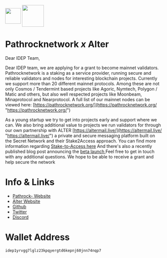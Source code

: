 <p align="Left">
<img width="50" align=center src="https://i.imgur.com/81H9h0L.png">
<img width="70" align=center src="https://pathrocknetwork.org/images/logo/pathrocknetwork.png">
</p>


Pathrocknetwork *x* Alter
===
Dear IDEP Team,

Dear IDEP team, we are applying for a grant to become mainnet validators. Pathrocknetwork is a staking as a service provider, running secure and reliable validators and nodes for interesting blockchain projects. Currently we support more than 20 different mainnet protocols. Among these are not only Cosmos / Tendermint based projects like Agoric, Nymtech, Polygon / Matic and others, but also well respected projects like Moonbeam, Minaprotocol and Nearprotocol. A full list of our mainnet nodes can be viewed here: [https://pathrocknetwork.org/](https://pathrocknetwork.org/ "https://pathrocknetwork.org/")

As a young startup we try to get into projects early and support where we can. We also bring additional value to projects we run validators for through our own partnership with ALTER [https://altermail.live/](https://altermail.live/ "https://altermail.live/") a private and secure messaging platform built on the Secret Network and their Stake2Access approach. You can find more information regarding [Stake-to-Access here](https://drive.google.com/file/d/163h5_Ywa4NhvZPk3GGqoEoyj4l0e4zzp/view "https://drive.google.com/file/d/163h5_Ywa4NhvZPk3GGqoEoyj4l0e4zzp/view") And there's also a recently published blog post announcing the [beta launch ](https://scrt.network/blog/secret-feature-alter-stake-to-access "https://scrt.network/blog/secret-feature-alter-stake-to-access") Feel free to get in touch with any additional questions. We hope to be able to receive a grant and help secure the network
  
Info & Links
===

* [Pathrock- Website](https://pathrocknetwork.org/)
* [Alter Website](https://altermail.live/)
* [Github](https://github.com/paddyson79)
* [Twitter](https://twitter.com/pathrock2)
* [Discord](paddyson#5479)


  
Wallet Address
===
`idep1yrvgg7lglz23kpqyergtd6kepnj60jnn74nqp7`

